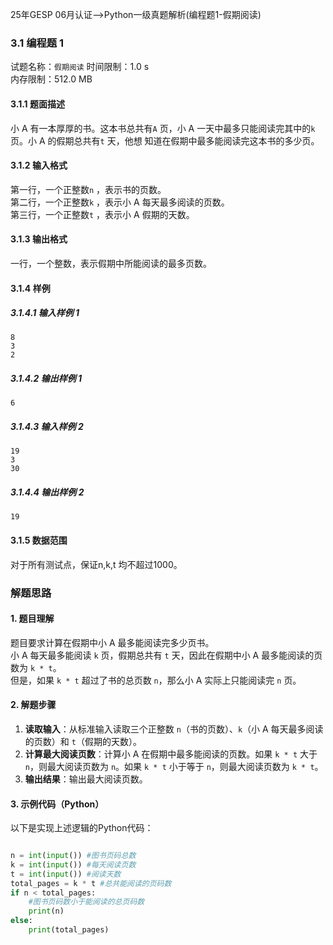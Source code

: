 25年GESP 06月认证-->Python一级真题解析(编程题1-假期阅读)



### 3.1 编程题 1

试题名称：``假期阅读``
时间限制：1.0 s  
内存限制：512.0 MB


#### 3.1.1 题面描述

小 A 有一本厚厚的书。这本书总共有`A` 页，小 A 一天中最多只能阅读完其中的`k` 页。小 A 的假期总共有`t` 天，他想
知道在假期中最多能阅读完这本书的多少页。

#### 3.1.2 输入格式

第一行，一个正整数`n` ，表示书的页数。  
第二行，一个正整数`k` ，表示小 A 每天最多阅读的页数。  
第三行，一个正整数`t` ，表示小 A 假期的天数。  

#### 3.1.3 输出格式

一行，一个整数，表示假期中所能阅读的最多页数。

#### 3.1.4 样例

##### 3.1.4.1 输入样例 1

```
8
3
2
```

##### 3.1.4.2 输出样例 1

```
6
```

##### 3.1.4.3 输入样例 2

```
19
3
30
```

##### 3.1.4.4 输出样例 2

```
19
```

#### 3.1.5 数据范围

对于所有测试点，保证n,k,t 均不超过1000。

### 解题思路

#### 1. 题目理解

题目要求计算在假期中小 A 最多能阅读完多少页书。  
小 A 每天最多能阅读 `k` 页，假期总共有 `t` 天，因此在假期中小 A 最多能阅读的页数为 `k * t`。  
但是，如果 `k * t` 超过了书的总页数 `n`，那么小 A 实际上只能阅读完 `n` 页。  

#### 2. 解题步骤

1. **读取输入**：从标准输入读取三个正整数 `n`（书的页数）、`k`（小 A 每天最多阅读的页数）和 `t`（假期的天数）。
2. **计算最大阅读页数**：计算小 A 在假期中最多能阅读的页数。如果 `k * t` 大于 `n`，则最大阅读页数为 `n`。如果 `k * t` 小于等于 `n`，则最大阅读页数为 `k * t`。
3. **输出结果**：输出最大阅读页数。

#### 3. 示例代码（Python）

以下是实现上述逻辑的Python代码：

```python

n = int(input()) #图书页码总数
k = int(input()) #每天阅读页数
t = int(input()) #阅读天数
total_pages = k * t #总共能阅读的页码数
if n < total_pages:
    #图书页码数小于能阅读的总页码数
    print(n)
else:
    print(total_pages)
```

 
